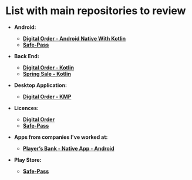 # List with main repositories to review

- **Android:**
  - **[Digital Order - Android Native With Kotlin](https://github.com/flavio-junior/digital-order)**
  - **[Safe-Pass](https://github.com/flavio-junior/Safe-Pass?tab=readme-ov-file)**

- **Back End:**
  - **[Digital Order - Kotlin](https://github.com/flavio-junior/digital-order-back-end)**
  - **[Spring Sale - Kotlin](https://github.com/flavio-junior/spring-sale)** 

- **Desktop Application:**
  - **[Digital Order - KMP](https://github.com/flavio-junior/dashboard-company-front-end)**

- **Licences:**
  - **[Digital Order](https://github.com/flavio-junior/polices-digital-order)**
  - **[Safe-Pass](https://github.com/flavio-junior/Safe-Pass/blob/main/polices.md)**
 
- **Apps from companies I've worked at:**
  - **[Player’s Bank - Native App - Android](https://play.google.com/store/apps/details?id=com.odete.playersbank&hl=pt_BR&gl=US)**
 
- **Play Store:**
  - **[Safe-Pass](https://play.google.com/store/apps/details?id=br.com.safe.pass)** 
